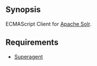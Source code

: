 ## Synopsis

ECMAScript Client for [Apache Solr](http://lucene.apache.org/solr/).

## Requirements

* [Superagent](http://visionmedia.github.io/superagent/)